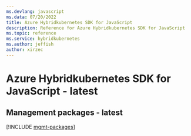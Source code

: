 ```yaml
---
ms.devlang: javascript
ms.data: 07/20/2022
title: Azure Hybridkubernetes SDK for JavaScript
description: Reference for Azure Hybridkubernetes SDK for JavaScript
ms.topic: reference
ms.service: hybridkubernetes
ms.author: jeffish
author: xirzec
---
```

# Azure Hybridkubernetes SDK for JavaScript - latest

## Management packages - latest
[!INCLUDE [mgmt-packages](hybridkubernetes-mgmt-index.md)]
